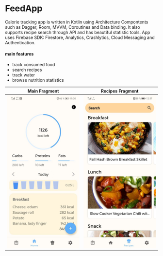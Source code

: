 # FeedApp

Calorie tracking app is written in Kotlin using Architecture Compontents such as Dagger, Room, MVVM, Coroutines and Data binding. It also supports recipe search through API and has beautiful statistic tools. App uses Firebase SDK: Firestore, Analytics, Crashlytics, Cloud Messaging and Authentication.

#### main features
* track consumed food
* search recipes
* track water
* browse nutrition statistics


Main Fragment | Recipes Fragment
-------------------------|-------------------------
![](https://github.com/ZeynelErdiKarabulut/FeedApp/blob/master/screenshots/1.jpg)  |  ![](https://github.com/ZeynelErdiKarabulut/FeedApp/blob/master/screenshots/2.jpg)



